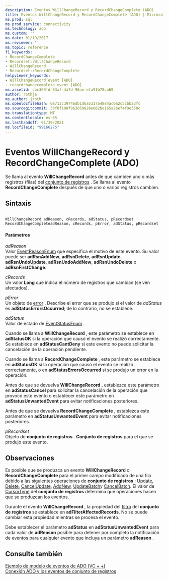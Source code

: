 ```yaml
---
description: Eventos WillChangeRecord y RecordChangeComplete (ADO)
title: Eventos WillChangeRecord y RecordChangeComplete (ADO) | Microsoft Docs
ms.prod: sql
ms.prod_service: connectivity
ms.technology: ado
ms.custom: ''
ms.date: 01/19/2017
ms.reviewer: ''
ms.topic: reference
f1_keywords:
- RecordChangeComplete
- Recordset::WillChangeRecord
- WillChangeRecord
- Recordset::RecordChangeComplete
helpviewer_keywords:
- WillChangeRecord event [ADO]
- recordchangecomplete event [ADO]
ms.assetid: cbc369fd-63af-4a7d-96ae-efa91b78ca69
author: rothja
ms.author: jroth
ms.openlocfilehash: 0a713c39746db1d6a5317a4884ac0a2c5cbb23fc
ms.sourcegitcommit: 33f0f190f962059826e002be165a2bef4f9e350c
ms.translationtype: MT
ms.contentlocale: es-ES
ms.lasthandoff: 01/30/2021
ms.locfileid: "99166275"
---
```

# <a name="willchangerecord-and-recordchangecomplete-events-ado"></a>Eventos WillChangeRecord y RecordChangeComplete (ADO)
Se llama al evento **WillChangeRecord** antes de que cambien uno o más registros (filas) del [conjunto de registros](./recordset-object-ado.md) . Se llama al evento **RecordChangeComplete** después de que uno o varios registros cambien.  
  
## <a name="syntax"></a>Sintaxis  
  
```  
  
WillChangeRecord adReason, cRecords, adStatus, pRecordset  
RecordChangeCompleteadReason, cRecords, pError, adStatus, pRecordset  
```  
  
#### <a name="parameters"></a>Parámetros  
 *adReason*  
 Valor [EventReasonEnum](./eventreasonenum.md) que especifica el motivo de este evento. Su valor puede ser **adRsnAddNew**, **adRsnDelete**, **adRsnUpdate**, **adRsnUndoUpdate**, **adRsnUndoAddNew**, **adRsnUndoDelete** o **adRsnFirstChange**.  
  
 *cRecords*  
 Un valor **Long** que indica el número de registros que cambian (se ven afectados).  
  
 *pError*  
 Un objeto de [error](./error-object.md) . Describe el error que se produjo si el valor de *adStatus* es **adStatusErrorsOccurred**; de lo contrario, no se establece.  
  
 *adStatus*  
 Valor de estado de [EventStatusEnum](./eventstatusenum.md) .  
  
 Cuando se llama a **WillChangeRecord** , este parámetro se establece en **adStatusOK** si la operación que causó el evento se realizó correctamente. Se establece en **adStatusCantDeny** si este evento no puede solicitar la cancelación de la operación pendiente.  
  
 Cuando se llama a **RecordChangeComplete** , este parámetro se establece en **adStatusOK** si la operación que causó el evento se realizó correctamente, o en **adStatusErrorsOccurred** si se produjo un error en la operación.  
  
 Antes de que se devuelva **WillChangeRecord** , establezca este parámetro en **adStatusCancel** para solicitar la cancelación de la operación que provocó este evento o establecer este parámetro en **adStatusUnwantedEvent** para evitar notificaciones posteriores.  
  
 Antes de que se devuelva **RecordChangeComplete** , establezca este parámetro en **adStatusUnwantedEvent** para evitar notificaciones posteriores.  
  
 *pRecordset*  
 Objeto de **conjunto de registros** . **Conjunto de registros** para el que se produjo este evento.  
  
## <a name="remarks"></a>Observaciones  
 Es posible que se produzca un evento **WillChangeRecord** o **RecordChangeComplete** para el primer campo modificado de una fila debido a las siguientes operaciones de **conjunto de registros** : [Update](./update-method.md), [Delete](./delete-method-ado-recordset.md), [CancelUpdate](./cancelupdate-method-ado.md), [AddNew](./addnew-method-ado.md), [UpdateBatch](./updatebatch-method.md)y [CancelBatch](./cancelbatch-method-ado.md). El valor de [CursorType](./cursortype-property-ado.md) del **conjunto de registros** determina qué operaciones hacen que se produzcan los eventos.  
  
 Durante el evento **WillChangeRecord** , la propiedad del [filtro](./filter-property.md) del **conjunto de registros** se establece en **adFilterAffectedRecords**. No se puede cambiar esta propiedad mientras se procesa el evento.  
  
 Debe establecer el parámetro **adStatus** en **adStatusUnwantedEvent** para cada valor de **adReason** posible para detener por completo la notificación de eventos para cualquier evento que incluya un parámetro **adReason** .  
  
## <a name="see-also"></a>Consulte también  
 [Ejemplo de modelo de eventos de ADO (VC + +)](./ado-events-model-example-vc.md)   
 [Conexión ADO y los eventos de conjunto de registros](../../guide/data/ado-event-handler-summary.md)
